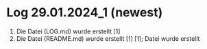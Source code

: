 # Log 29.01.2024_1 (newest)
1. Die Datei (LOG.md) wurde erstellt [1]
2. Die Datei (README.md) wurde erstellt [1]
[1]; Datei wurde erstellt
